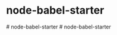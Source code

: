 # node-babel-starter
#   n o d e - b a b e l - s t a r t e r  
 #   n o d e - b a b e l - s t a r t e r  
 